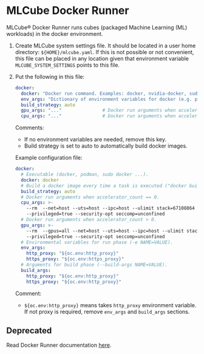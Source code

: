 # MLCube Docker Runner
MLCube&reg; Docker Runner runs cubes (packaged Machine Learning (ML) workloads) in the docker environment. 

1. Create MLCube system settings file. It should be located in a user home directory: `${HOME}/mlcube.yaml`. If this 
   is not possible or not convenient, this file can be placed in any location given that environment variable
   `MLCUBE_SYSTEM_SETTINGS` points to this file. 
2. Put the following in this file:
   ```yaml
   docker:
     docker: "Docker run command. Examples: docker, nvidia-docker, sudo docker, podman, .... Default is `docker`."      
     env_args: "Dictionary of environment variables for docker (e.g. proxy: proxy_http:...). This is optional."
     build_strategy: auto
     gpu_args: "..."               # Docker run arguments when accelerator_count > 0.
     cpu_args: "..."               # Docker run arguments when accelerator_count == 0.
   ```
   Comments:
     - If no environment variables are needed, remove this key. 
     - Build strategy is set to auto to automatically build docker images. 
   
   Example configuration file:
   ```yaml
   docker:
     # Executable (docker, podman, sudo docker ...).
     docker: docker
     # Build a docker image every time a task is executed ("docker build ..." with cache).
     build_strategy: auto
     # Docker run arguments when accelerator_count == 0.
     cpu_args: >-
       --rm  --net=host --uts=host --ipc=host --ulimit stack=67108864 --ulimit memlock=-1
       --privileged=true --security-opt seccomp=unconfined
     # Docker run arguments when accelerator_count > 0.
     gpu_args: >-
       --rm  --gpus=all --net=host --uts=host --ipc=host --ulimit stack=67108864 --ulimit memlock=-1
       --privileged=true --security-opt seccomp=unconfined
     # Environmental variables for run phase (-e NAME=VALUE).
     env_args:
       http_proxy: "${oc.env:http_proxy}"
       https_proxy: "${oc.env:https_proxy}"
     # Arguments for build phase (--build-args NAME=VALUE).
     build_args:
       http_proxy: "${oc.env:http_proxy}"
       https_proxy: "${oc.env:http_proxy}"
   ```
   Comment:
     - `${oc.env:http_proxy}` means takes `http_proxy` environment variable. If not proxy is required, remove
       `env_args` and `build_args` sections.

## Deprecated
Read  Docker Runner documentation [here](../../docs/runners/docker-runner.md).
  